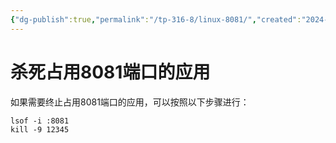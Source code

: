 ```yaml
---
{"dg-publish":true,"permalink":"/tp-316-8/linux-8081/","created":"2024-03-26T09:16:39.595+08:00","updated":"2024-06-01T10:51:11.123+08:00"}
---
```


# 杀死占用8081端口的应用

如果需要终止占用8081端口的应用，可以按照以下步骤进行：
```
lsof -i :8081
kill -9 12345
```